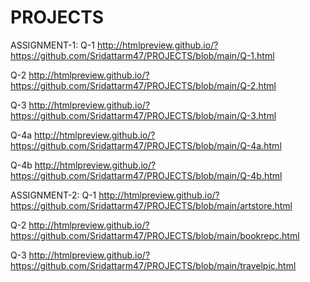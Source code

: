 # PROJECTS

ASSIGNMENT-1:
Q-1
http://htmlpreview.github.io/?https://github.com/Sridattarm47/PROJECTS/blob/main/Q-1.html

Q-2
http://htmlpreview.github.io/?https://github.com/Sridattarm47/PROJECTS/blob/main/Q-2.html

Q-3
http://htmlpreview.github.io/?https://github.com/Sridattarm47/PROJECTS/blob/main/Q-3.html

Q-4a
http://htmlpreview.github.io/?https://github.com/Sridattarm47/PROJECTS/blob/main/Q-4a.html

Q-4b
http://htmlpreview.github.io/?https://github.com/Sridattarm47/PROJECTS/blob/main/Q-4b.html

ASSIGNMENT-2:
Q-1
http://htmlpreview.github.io/?https://github.com/Sridattarm47/PROJECTS/blob/main/artstore.html

Q-2
http://htmlpreview.github.io/?https://github.com/Sridattarm47/PROJECTS/blob/main/bookrepc.html

Q-3
http://htmlpreview.github.io/?https://github.com/Sridattarm47/PROJECTS/blob/main/travelpic.html

